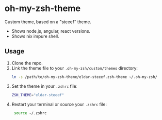 # oh-my-zsh-theme

Custom theme, based on a "steeef" theme.

- Shows node.js, angular, react versions.
- Shows nix impure shell.

## Usage

1. Clone the repo.
2. Link the theme file to your `.oh-my-zsh/custom/themes` directory:
   ```bash
   ln -s /path/to/oh-my-zsh-theme/eldar-steeef.zsh-theme ~/.oh-my-zsh/custom/themes/
   ```
3. Set the theme in your `.zshrc` file:
   ```bash
   ZSH_THEME="eldar-steeef"
   ```
4. Restart your terminal or source your `.zshrc` file:
   ```bash
    source ~/.zshrc
    ```

